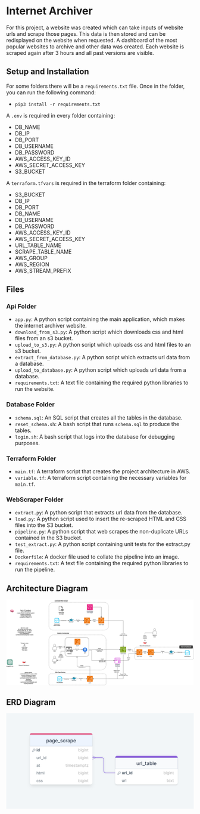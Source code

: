 # Internet Archiver
For this project, a website was created which can take inputs of website urls and scrape those pages. This data is then stored and can be redisplayed on the website when requested. A dashboard of the most popular websites to archive and other data was created. Each website is scraped again after 3 hours and all past versions are visible.


## Setup and Installation
For some folders there will be a `requirements.txt` file. Once in the folder, you can run the following command:
- `pip3 install -r requirements.txt`

A `.env` is required in every folder containing:
- DB_NAME
- DB_IP
- DB_PORT
- DB_USERNAME
- DB_PASSWORD
- AWS_ACCESS_KEY_ID
- AWS_SECRET_ACCESS_KEY
- S3_BUCKET  

A `terraform.tfvars` is required in the terraform folder containing:
- S3_BUCKET
- DB_IP
- DB_PORT
- DB_NAME
- DB_USERNAME
- DB_PASSWORD
- AWS_ACCESS_KEY_ID
- AWS_SECRET_ACCESS_KEY
- URL_TABLE_NAME
- SCRAPE_TABLE_NAME
- AWS_GROUP
- AWS_REGION
- AWS_STREAM_PREFIX


## Files
### Api Folder
- `app.py`: A python script containing the main application, which makes the internet archiver website.
- `download_from_s3.py`: A python script which downloads css and html files from an s3 bucket.
- `upload_to_s3.py`: A python script which uploads css and html files to an s3 bucket.
- `extract_from_database.py`: A python script which extracts url data from a database.
- `upload_to_database.py`: A python script which uploads url data from a database.
- `requirements.txt`: A text file containing the required python libraries to run the website.

### Database Folder
- `schema.sql`: An SQL script that creates all the tables in the database.
- `reset_schema.sh`: A bash script that runs `schema.sql` to produce the tables.
- `login.sh`: A bash script that logs into the database for debugging purposes.

### Terraform Folder
- `main.tf`: A terraform script that creates the project architecture in AWS.
- `variable.tf`: A terraform script containing the necessary variables for `main.tf`.

### WebScraper Folder
- `extract.py`: A python script that extracts url data from the database.
- `load.py`: A python script used to insert the re-scraped HTML and CSS files into the S3 bucket.
- `pipeline.py`: A python script that web scrapes the non-duplicate URLs contained in the S3 bucket.
- `test_extract.py`: A python script containing unit tests for the extract.py file.
- `Dockerfile`: A docker file used to collate the pipeline into an image.
- `requirements.txt`: A text file containing the required python libraries to run the pipeline.

## Architecture Diagram
![Alt text](architecture_diagram.png)

## ERD Diagram
![Alt text](erd_diagram.png)